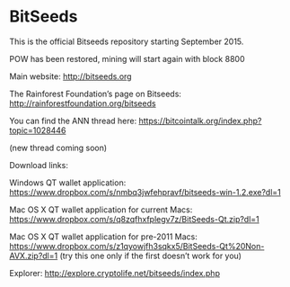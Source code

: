 BitSeeds
========
This is the official Bitseeds repository starting September 2015. 

POW has been restored, mining will start again with block 8800

Main website: 
http://bitseeds.org

The Rainforest Foundation’s page on Bitseeds: 
http://rainforestfoundation.org/bitseeds

You can find the ANN thread here:
https://bitcointalk.org/index.php?topic=1028446

(new thread coming soon)


Download links:

Windows QT wallet application:
https://www.dropbox.com/s/nmbq3jwfehpravf/bitseeds-win-1.2.exe?dl=1

Mac OS X QT wallet application for current Macs:
https://www.dropbox.com/s/q8zqfhxfplegv7z/BitSeeds-Qt.zip?dl=1

Mac OS X QT wallet application for pre-2011 Macs:
https://www.dropbox.com/s/z1qyowjfh3sqkx5/BitSeeds-Qt%20Non-AVX.zip?dl=1
(try this one only if the first doesn’t work for you)



Explorer:
http://explore.cryptolife.net/bitseeds/index.php


